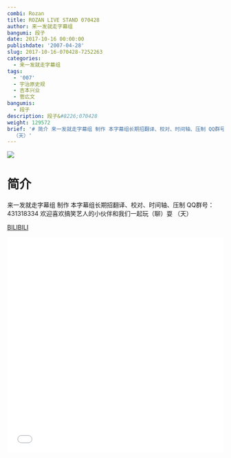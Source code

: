 ```yaml
---
combi: Rozan
title: ROZAN LIVE STAND 070428
author: 来一发就走字幕组
bangumi: 段子
date: 2017-10-16 00:00:00
publishdate: '2007-04-28'
slug: 2017-10-16-070428-7252263
categories:
  - 来一发就走字幕组
tags:
  - '007'
  - 宇治原史规
  - 吉本兴业
  - 菅広文
bangumis:
  - 段子
description: 段子&#8226;070428
weight: 129572
brief: '# 简介 来一发就走字幕组 制作 本字幕组长期招翻译、校对、时间轴、压制 QQ群号：431318334 欢迎喜欢搞笑艺人的小伙伴和我们一起玩（聊）耍
  （天）'
---
```


![](https://i.imgur.com/zgQ7YAd.jpg)

# 简介  
来一发就走字幕组 制作 本字幕组长期招翻译、校对、时间轴、压制   QQ群号：431318334 欢迎喜欢搞笑艺人的小伙伴和我们一起玩（聊）耍 （天）

  [BILIBILI](https://www.bilibili.com/video/av7252263/)


<div class="vcontainer">  <iframe class='video' src="//www.bilibili.com/blackboard/player.html?aid=7252263" width="100%" height="500" frameborder="0" allowfullscreen="allowfullscreen"></iframe></div>
